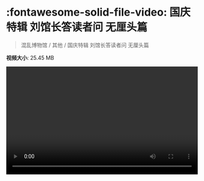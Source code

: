 # :fontawesome-solid-file-video: 国庆特辑 刘馆长答读者问 无厘头篇

> 混乱博物馆 / 其他 / 国庆特辑 刘馆长答读者问 无厘头篇

**视频大小**: 25.45 MB

<video id="V-74950b3fe001d5ed1d21c4a3f2b3d598" width="512" height="288" preload="none" playsinline webkit-playsinline></video>